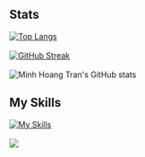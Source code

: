 ## Stats
[![Top Langs](https://github-readme-stats.vercel.app/api/top-langs/?username=hoangminhtran94&layout=donut&langs_count=10&theme=transparent)](https://github.com/anuraghazra/github-readme-stats)
<br>
<br>
[![GitHub Streak](https://streak-stats.demolab.com/?user=hoangminhtran94&ring=4F1FEB&currStreakLabel=4F1FEB)](https://git.io/streak-stats)
<br>
<br>
![Minh Hoang Tran's GitHub stats](https://github-readme-stats.vercel.app/api?username=hoangminhtran94&show_icons=true&rank_icon=github&hide=stars)
<br>
## My Skills
[![My Skills](https://skillicons.dev/icons?i=js,ts,react,vue,php,laravel,express,firebase,figma,cs,java,html,css,docker,dotnet,graphql,mongodb,mysql,nestjs,netlify,nextjs,nodejs,postgres,prisma,remix,sqlite,svelte,tailwind,angular,kubernetes,spring,django,py,deno,flutter)](https://skillicons.dev)
<br>
<br>
![](https://komarev.com/ghpvc/?username=hoangminhtran94&style=flat-square)
